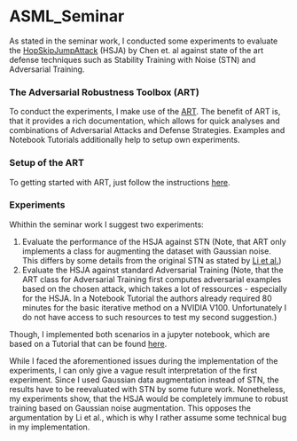 # ASML_Seminar

As stated in the seminar work, I conducted some experiments to evaluate the 
[HopSkipJumpAttack](https://arxiv.org/abs/1904.02144 "Google Search") (HSJA) by Chen et. al against state of the art defense 
techniques such as Stability Training with Noise (STN) and Adversarial
Training.

### The  Adversarial Robustness Toolbox (ART)

To conduct the experiments, I make use of the [ART](https://adversarial-robustness-toolbox.readthedocs.io/en/latest/index.html "Google Search"). 
The benefit of ART is, that it provides a rich documentation, which allows for quick analyses
and combinations of Adversarial Attacks and Defense Strategies. Examples and 
Notebook Tutorials additionally help to setup own experiments. 

### Setup of the ART

To getting started with ART, just follow the instructions [here](https://github.com/Trusted-AI/adversarial-robustness-toolbox/wiki/Get-Started#setup "Google Search").

### Experiments

Whithin the seminar work I suggest two experiments:
1. Evaluate the performance of the HSJA against STN (Note, that ART only implements a class for augmenting the dataset with Gaussian noise. This differs by some details from the original STN as stated by [Li et al.](https://arxiv.org/pdf/1809.03113.pdf "Google Search"))
2. Evaluate the HSJA against standard Adversarial Training (Note, that the ART class for Adversarial Training first computes adversarial examples based on the chosen attack, which takes a lot of ressources - especially for the HSJA. In a Notebook Tutorial the authors already required 80 minutes for the basic iterative method on a NVIDIA V100. Unfortunately I do not have access to such resources to test my second suggestion.)

Though, I implemented both scenarios in a jupyter notebook, which are based on a 
Tutorial that can be found [here](https://github.com/Trusted-AI/adversarial-robustness-toolbox/blob/main/notebooks/adversarial_training_mnist.ipynb "Google Search").

While I faced the aforementioned issues during the implementation of the experiments, I can only give a vague result interpretation of the first experiment. 
Since I used Gaussian data augmentation instead of STN, the results have to be reevaluated with STN by some future work. Nonetheless, my experiments show, 
that the HSJA would be completely immune to robust training based on Gaussian noise augmentation. This opposes the argumentation by Li et al., which is why I rather assume 
some technical bug in my implementation. 
